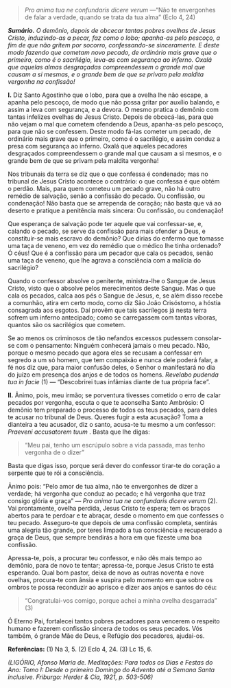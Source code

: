 > *Pro anima tua ne confundaris dicere verum* —“Não te envergonhes de falar a verdade, quando se trata da tua alma” (Eclo 4, 24)

***Sumário.** O demônio, depois de obcecar tantas pobres ovelhas de Jesus Cristo, induzindo-as a pecar, faz como o lobo; apanha-as pelo pescoço, a fim de que não gritem por socorro, confessando-se sinceramente. E deste modo fazendo que cometam novo pecado, de ordinário mais grave que o primeiro, como é o sacrilégio, leva-as com segurança ao inferno. Oxalá que aquelas almas desgraçadas compreendessem o grande mal que causam a si mesmas, e o grande bem de que se privam pela maldita vergonha na confissão!*

**I.** Diz Santo Agostinho que o lobo, para que a ovelha lhe não escape, a apanha pelo pescoço, de modo que não possa gritar por auxílio balando, e assim a leva com segurança, e a devora. O mesmo pratica o demônio com tantas infelizes ovelhas de Jesus Cristo. Depois de obcecá-las, para que não vejam o mal que cometem ofendendo a Deus, apanha-as pelo pescoço, para que não se confessem. Deste modo fá-las cometer um pecado, de ordinário mais grave que o primeiro, como é o sacrilégio, e assim conduz a presa com segurança ao inferno. Oxalá que aqueles pecadores desgraçados compreendessem o grande mal que causam a si mesmos, e o grande bem de que se privam pela maldita vergonha!

Nos tribunais da terra se diz que o que confessa é condenado; mas no tribunal de Jesus Cristo acontece o contrário: o que confessa é que obtém o perdão. Mais, para quem cometeu um pecado grave, não há outro remédio de salvação, senão a confissão do pecado. Ou confissão, ou condenação! Não basta que se arrependa de coração; não basta que vá ao deserto e pratique a penitência mais sincera: Ou confissão, ou condenação!

Que esperança de salvação pode ter aquele que vai confessar-se, e, calando o pecado, se serve da confissão para mais ofender a Deus, e constituir-se mais escravo do demônio? Que dirias do enfermo que tomasse uma taça de veneno, em vez do remédio que o médico lhe tinha ordenado? Ó céus! Que é a confissão para um pecador que cala os pecados, senão uma taça de veneno, que lhe agrava a consciência com a malícia do sacrilégio?

Quando o confessor absolve o penitente, ministra-lhe o Sangue de Jesus Cristo, visto que o absolve pelos merecimentos deste Sangue. Mas o que cala os pecados, calca aos pés o Sangue de Jesus, e, se além disso recebe a comunhão, atira em certo modo, como diz São João Crisóstomo, a hóstia consagrada aos esgotos. Daí provêm que tais sacrílegos já nesta terra sofrem um inferno antecipado; como se carregassem com tantas víboras, quantos são os sacrilégios que cometem.

Se ao menos os criminosos de tão nefandos excessos pudessem consolar-se com o pensamento: Ninguém conhecerá jamais o meu pecado. Não, porque o mesmo pecado que agora eles se recusam a confessar em segredo a um só homem, que tem compaixão e nunca dele poderá falar, a fé nos diz que, para maior confusão deles, o Senhor o manifestará no dia do juízo em presença dos anjos e de todos os homens. *Revelabo pudenda tua in facie* (1) — “Descobrirei tuas infâmias diante de tua própria face”.

**II.** Ânimo, pois, meu irmão; se porventura tivesses cometido o erro de calar pecados por vergonha, escuta o que te aconselha Santo Ambrósio: O demônio tem preparado o processo de todos os teus pecados, para deles te acusar no tribunal de Deus. Queres fugir a esta acusação? Toma a dianteira a teu acusador, diz o santo, acusa-te tu mesmo a um confessor: *Praeveni accusatorem tuum* . Basta que lhe digas:

> “Meu pai, tenho um escrúpulo sobre a vida passada, mas tenho vergonha de o dizer”

Basta que digas isso, porque será dever do confessor tirar-te do coração a serpente que te rói a consciência.

Ânimo pois: “Pelo amor de tua alma, não te envergonhes de dizer a verdade; há vergonha que conduz ao pecado; e há vergonha que traz consigo glória e graça” — *Pro anima tua ne confundaris dicere verum* (2). Vai prontamente, ovelha perdida, Jesus Cristo te espera; tem os braços abertos para te perdoar e te abraçar, desde o momento em que confesses o teu pecado. Asseguro-te que depois de uma confissão completa, sentirás uma alegria tão grande, por teres limpado a tua consciência e recuperado a graça de Deus, que sempre bendirás a hora em que fizeste uma boa confissão.

Apressa-te, pois, a procurar teu confessor, e não dês mais tempo ao demônio, para de novo te tentar; apressa-te, porque Jesus Cristo te está esperando. Qual bom pastor, deixa de novo as outras noventa e nove ovelhas, procura-te com ânsia e suspira pelo momento em que sobre os ombros te possa reconduzir ao aprisco e dizer aos anjos e santos do céu:

> “Congratulai-vos comigo, porque achei a minha ovelha desgarrada” (3)

Ó Eterno Pai, fortalecei tantos pobres pecadores para vencerem o respeito humano e fazerem confissão sincera de todos os seus pecados. Vós também, ó grande Mãe de Deus, e Refúgio dos pecadores, ajudai-os.

**Referências:** (1) Na 3, 5. (2) Eclo 4, 24. (3) Lc 15, 6.

*(LIGÓRIO, Afonso Maria de. Meditações: Para todos os Dias e Festas do Ano: Tomo I: Desde o primeiro Domingo do Advento até a Semana Santa inclusive. Friburgo: Herder & Cia, 1921, p. 503-506)*
